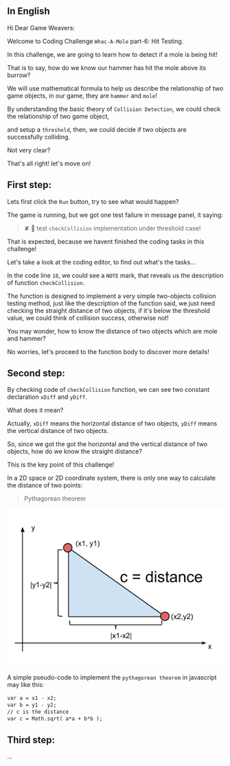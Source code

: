 ## In English

Hi Dear Game Weavers:

Welcome to Coding Challenge `Whac-A-Mole` part-6: Hit Testing.

In this challenge, we are going to learn how to detect if a mole is being hit!

That is to say, how do we know our hammer has hit the mole above its burrow?

We will use mathematical formula to help us describe the relationship of two game objects, in our game, they are `hammer` and `mole`!

By understanding the basic theory of `Collision Detection`, we could check the relationship of two game object, 

and setup a `threshold`, then, we could decide if two objects are successfully colliding.

Not very clear? 

That's all right! let's move on!


## First step: 

Lets first click the `Run` button, try to see what would happen?

The game is running, but we got one test failure in message panel, it saying: 

> ✘ 🤔 test `checkCollision` implementation under threshold case!

That is expected, because we havent finished the coding tasks in this challenge!

Let's take a look at the coding editor, to find out what's the tasks...

In the code line `18`, we could see a `NOTE` mark, that reveals us the description of function `checkCollision`.

The function is designed to implement a very simple two-objects collision testing method, just like the description of the function said, we just need checking the straight distance of two objects, if it's below the threshold value, we could think of collision success, otherwise not!

You may wonder, how to know the distance of two objects which are mole and hammer? 

No worries, let's proceed to the function body to discover more details!

## Second step:

By checking code of `checkCollision` function, we can see two constant declaration `xDiff` and `yDiff`.

What does it mean?

Actually, `xDiff` means the horizontal distance of two objects, `yDiff` means the vertical distance of two objects.

So, since we got the got the horizontal and the vertical distance of two objects, how do we know the straight distance?

This is the key point of this challenge!

In a 2D space or 2D coordinate system, there is only one way to calculate the distance of two points:

> Pythagorean theorem

![stackoverflow_pythagoras_theorem](https://raw.githubusercontent.com/lwz7512/game-weaver-ast/master/images/stackoverflow_pythagoras_theorem.png)

A simple pseudo-code to implement the `pythagorean theorem` in javascript may like this:

```
var a = x1 - x2;
var b = y1 - y2;
// c is the distance
var c = Math.sqrt( a*a + b*b );
```



## Third step:



...